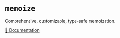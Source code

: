# `memoize`

Comprehensive, customizable, type-safe memoization.

[📖 Documentation](https://lionel-rowe.github.io/memoize/)
